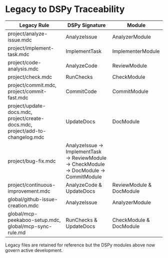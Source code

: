 # Legacy to DSPy Traceability

| Legacy Rule | DSPy Signature | Module |
| --- | --- | --- |
| project/analyze-issue.mdc | AnalyzeIssue | AnalyzerModule |
| project/implement-task.mdc | ImplementTask | ImplementerModule |
| project/code-analysis.mdc | AnalyzeCode | ReviewModule |
| project/check.mdc | RunChecks | CheckModule |
| project/commit.mdc, project/commit-fast.mdc | CommitCode | CommitModule |
| project/update-docs.mdc, project/create-docs.mdc, project/add-to-changelog.mdc | UpdateDocs | DocModule |
| project/bug-fix.mdc | AnalyzeIssue → ImplementTask → ReviewModule → CheckModule → DocModule → CommitModule |
| project/continuous-improvement.mdc | AnalyzeCode & UpdateDocs | ReviewModule & DocModule |
| global/github-issue-creation.mdc | AnalyzeIssue | AnalyzerModule |
| global/mcp-peekaboo-setup.mdc, global/mcp-sync-rule.md | RunChecks & UpdateDocs | CheckModule & DocModule |

Legacy files are retained for reference but the DSPy modules above now govern active development.
